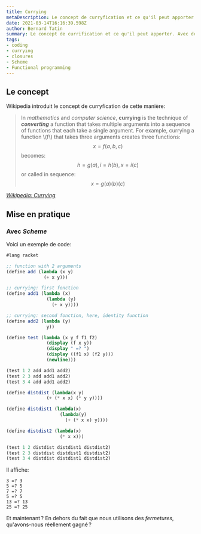 ```yaml
---
title: Currying
metaDescription: Le concept de curryfication et ce qu'il peut apporter.
date: 2021-03-14T16:16:39.598Z
author: Bernard Tatin
summary: Le concept de currification et ce qu'il peut apporter. Avec des exemples en Scheme.
tags:
- coding
- currying
- closures
- Scheme
- Functional programming
---
```


## Le concept
Wikipedia introduit le concept de curryfication de cette manière:

> In _mathematics_ and _computer science_, **currying** is the technique of ***converting*** a function that takes multiple arguments into a sequence of functions that each take a single argument. For example, currying a function \\(f\\) that takes three arguments creates three functions:
> $$
> x = f ( a , b , c )
> $$
> becomes:
> $$
> h = g ( a ), i = h ( b ), x = i ( c )
> $$
> or called in sequence:
> $$
> x = g ( a ) ( b ) ( c )
> $$

<cite>
    <a href="https://en.wikipedia.org/wiki/Currying">Wikipedia: Currying</a>
</cite>

## Mise en pratique
### Avec _Scheme_
Voici un exemple de code:

```scheme
#lang racket

;; function with 2 arguments
(define add (lambda (x y)
              (+ x y)))

;; currying: first fonction
(define add1 (lambda (x)
               (lambda (y)
                 (+ x y))))

;; currying: second fonction, here, identity function
(define add2 (lambda (y)
               y))

(define test (lambda (x y f f1 f2)
               (display (f x y))
               (display " =? ")
               (display ((f1 x) (f2 y)))
               (newline)))

(test 1 2 add add1 add2)
(test 2 3 add add1 add2)
(test 3 4 add add1 add2)

(define distdist (lambda(x y)
               (+ (* x x) (* y y))))

(define distdist1 (lambda(x)
                    (lambda(y)
                      (+ (* x x) y))))

(define distdist2 (lambda(x)
                    (* x x)))

(test 1 2 distdist distdist1 distdist2)
(test 2 3 distdist distdist1 distdist2)
(test 3 4 distdist distdist1 distdist2)
```

Il affiche:

```
3 =? 3
5 =? 5
7 =? 7
5 =? 5
13 =? 13
25 =? 25
```

Et maintenant ? En dehors du fait que nous utilisons des _fermetures_, qu'avons-nous réellement gagné ?
